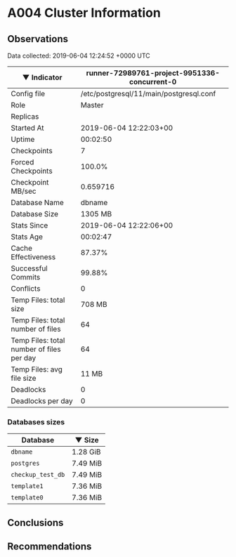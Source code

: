 # A004 Cluster Information #

## Observations ##
Data collected: 2019-06-04 12:24:52 +0000 UTC  

|&#9660;&nbsp;Indicator | runner-72989761-project-9951336-concurrent-0 |
|--------|-------|
|Config file |/etc/postgresql/11/main/postgresql.conf|
|Role |Master|
|Replicas ||
|Started At |2019-06-04&nbsp;12:22:03+00|
|Uptime |00:02:50|
|Checkpoints |7|
|Forced Checkpoints |100.0%|
|Checkpoint MB/sec |0.659716|
|Database Name |dbname|
|Database Size |1305&nbsp;MB|
|Stats Since |2019-06-04&nbsp;12:22:06+00|
|Stats Age |00:02:47|
|Cache Effectiveness |87.37%|
|Successful Commits |99.88%|
|Conflicts |0|
|Temp Files: total size |708&nbsp;MB|
|Temp Files: total number of files |64|
|Temp Files: total number of files per day |64|
|Temp Files: avg file size |11&nbsp;MB|
|Deadlocks |0|
|Deadlocks per day |0|


### Databases sizes ###

| Database | &#9660;&nbsp;Size |
|----------|--------|
| `dbname` | 1.28&nbsp;GiB |
| `postgres` | 7.49&nbsp;MiB |
| `checkup_test_db` | 7.49&nbsp;MiB |
| `template1` | 7.36&nbsp;MiB |
| `template0` | 7.36&nbsp;MiB |


## Conclusions ##


## Recommendations ##

